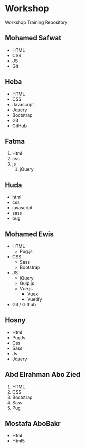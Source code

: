 # Workshop
Workshop Training Repository

## Mohamed Safwat
* HTML
* CSS
* JS
* Git

<!-- Heba Salem -->
## Heba
* HTML
* CSS
* Javascript
* Jquery
* Bootstrap
* Git 
* GitHub

<!-- Fatma Ragab-->
## Fatma
1. Html
1. css
1. js
   1. jQuery

## Huda
* html
* css
* javascript
* sass
* bug

## Mohamed Ewis
- HTML
   - Pug.js
- CSS
   - Sass
   - Bootstrap
- JS
   - jQuery
   - Gulp.js
   - Vue.js
      - Vuex
      - Vuetify
- Git / Github

<!-- Hosny A.Barakat -->
## Hosny
- Html
 - PugJs
- Css
 - Sass
- Js
 - Jquery

## Abd Elrahman Abo Zied
1. HTML
1. CSS
1. Bootstrap
1. Sass
1. Pug

## Mostafa AboBakr
* Html
* Html5
